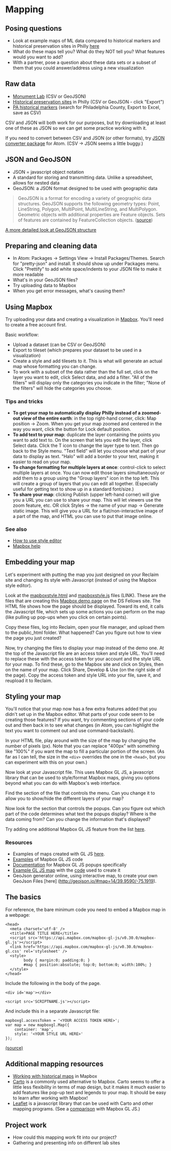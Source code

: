 # Mapping

## Posing questions

+ Look at example maps of ML data compared to historical markers and historical preservation sites in Philly [here](http://upenndigitalscholarship.org/dsfellows16/mapdemo/mapdemo.html)
+ What do these maps tell you? What do they NOT tell you? What features would you want to add?
+ With a partner, pose a question about these data sets or a subset of them that you could answer/address using a new visualization

## Raw data

+ [Monument Lab](https://www.opendataphilly.org/dataset/speculative-monuments-for-philadelphia) (CSV or GeoJSON)
+ [Historical preservation sites](http://www.preservationalliance.com/explore-philadelphia/) in Philly (CSV or GeoJSON - click "Export")
+ [PA historical markers](http://www.phmc.state.pa.us/apps/historical-markers.html) (search for Philadelphia County, Export to Excel, save as CSV)

CSV and JSON will both work for our purposes, but try downloading at least one of these as JSON so we can get some practice working with it.

If you need to convert between CSV and JSON (or other formats), try [JSON converter package](https://atom.io/packages/json-converter) for Atom. (CSV -> JSON seems a little buggy.)

## JSON and GeoJSON

+ JSON = javascript object notation
+ A standard for storing and transmitting data. Unlike a spreadsheet, allows for nested data
+ GeoJSON: a JSON format designed to be used with geographic data

> GeoJSON is a format for encoding a variety of geographic data structures. GeoJSON supports the following geometry types: Point, LineString, Polygon, MultiPoint, MultiLineString, and MultiPolygon. Geometric objects with additional properties are Feature objects. Sets of features are contained by FeatureCollection objects. ([source](http://geojson.org/))

[A more detailed look at GeoJSON structure](http://www.macwright.org/2015/03/23/geojson-second-bite.html)

## Preparing and cleaning data

+ In Atom: Packages -> Settings View -> Install Packages/Themes. Search for "pretty-json" and install. It should show up under Packages menu. Click "Prettify" to add white space/indents to your JSON file to make it more readable
+ What's in your GeoJSON files?
+ Try uploading data to Mapbox
+ When you get error messages, what's causing them?

## Using Mapbox

Try uploading your data and creating a visualization in [Mapbox](https://www.mapbox.com/). You'll need to create a free account first.

Basic workflow:
+ Upload a dataset (can be CSV or GeoJSON)
+ Export to tileset (which prepares your dataset to be used in a visualization)
+ Create a style and add tilesets to it. This is what will generate an actual map whose formatting you can change.
+ To work with a subset of the data rather than the full set, click on the layer you want to edit, click Select data, and add a filter. "All of the filters" will display only the categories you indicate in the filter; "None of the filters" will hide the categories you choose.

### Tips and tricks

+ **To get your map to automatically display Philly instead of a zoomed-out view of the entire earth**: in the top right-hand corner, click: Map position -> Zoom. When you get your map zoomed and centered in the way you want, click the button for Lock default position.
+ **To add text to your map**: duplicate the layer containing the points you want to add text to. On the screen that lets you edit the layer, click Select data. Click the T icon to change the layer type to text. Then go back to the Style menu. "Text field" will let you choose what part of your data to display as text. "Halo" will add a border to your text, making it easier to read on your map.
+ **To change formatting for multiple layers at once**: control-click to select multiple layers at once. You can now edit those layers simultaneously or add them to a group using the "Group layers" icon in the top left. This will create a group of layers that you can edit all together. (Especially useful for getting text to show up in a standard font/size.)
+ **To share your map**: clicking Publish (upper left-hand corner) will give you a URL you can use to share your map. This will let viewers use the zoom feature, etc. OR click Styles -> the name of your map -> Generate static image. This will give you a URL for a flat/non-interactive image of a part of the map, and HTML you can use to put that image online.

### See also
+ [How to use style editor](https://www.mapbox.com/help/getting-started-mapbox-studio-2/)
+ [Mapbox help](https://www.mapbox.com/help/)


## Embedding your map

Let's experiment with putting the map you just designed on your Reclaim site and changing its style with Javascript (instead of using the Mapbox style editor).

Look at the [mapboxstyle.html](https://github.com/dsfellows/dsfellows/blob/master/week_7_materials/mapboxstyle.html) and [mapboxstyle.js](https://github.com/dsfellows/dsfellows/blob/master/week_7_materials/mapboxstyle.js) files (LINK). These are the files that are creating this [Mapbox demo page](http://upenndigitalscholarship.org/dsfellows16/mapdemo/mapboxstyle.html) on the DS Fellows site. The HTML file shows how the page should be displayed. Toward its end, it calls the Javascript file, which sets up some actions you can perform on the map (like pulling up pop-ups when you click on certain points).

Copy these files, log into Reclaim, open your file manager, and upload them to the public_html folder. What happened? Can you figure out how to view the page you just created?

Now, try changing the files to display your map instead of the demo one. At the top of the Javascript file are an access token and style URL. You'll need to replace these with the access token for your account and the style URL for your map. To find these, go to the Mapbox site and click on Styles, then on the name of your map. Click Share, Develop & Use (on the right side of the page). Copy the access token and style URL into your file, save it, and reupload it to Reclaim.

## Styling your map

You'll notice that your map now has a few extra features added that you didn't set up in the Mapbox editor. What parts of your code seem to be creating those features? If you want, try commenting sections of your code out and then back in to see what changes (in Atom, you can highlight the text you want to comment out and use command-backslash).

In your HTML file, play around with the size of the map by changing the number of pixels (px). Note that you can replace "400px" with something like "100%" if you want the map to fill a particular portion of the screen. (As far as I can tell, the size in the ```<div>``` overrides the one in the ```<head>```, but you can experiment with this on your own.)

Now look at your Javascript file. This uses Mapbox GL JS, a javascript library that can be used to style/format Mapbox maps, giving you options beyond what you can do with Mapbox's web interface.

Find the section of the file that controls the menu. Can you change it to allow you to show/hide the different layers of your map?

Now look for the section that controls the popups. Can you figure out which part of the code determines what text the popups display? Where is the data coming from? Can you change the information that's displayed?

Try adding one additional Mapbox GL JS feature from the list [here](https://www.mapbox.com/mapbox-gl-js/examples/).

### Resources
+ Examples of maps created with GL JS [here](https://www.mapbox.com/gallery/).
+ [Examples](https://www.mapbox.com/mapbox-gl-js/examples/) of Mapbox GL JS code
+ [Documentation](https://www.mapbox.com/mapbox-gl-js/example/set-popup/) for Mapbox GL JS popups specifically
+ [Example GL JS map](https://www.mapbox.com/blog/the-end-of-cartocss/) with the [code](https://gist.github.com/tmcw/559e817b09a7b8325928038e6f086b2e) used to create it
+ GeoJson generator online, using interactive map, to create your own GeoJson Files [here] (http://geojson.io/#map=14/39.9590/-75.1919).

## The basics

For reference, the bare minimum code you need to embed a Mapbox map in a webpage:

```
<head>
  <meta charset='utf-8' />
  <title>PAGE TITLE HERE</title>
  <script src='https://api.mapbox.com/mapbox-gl-js/v0.30.0/mapbox-gl.js'></script>
  <link href='https://api.mapbox.com/mapbox-gl-js/v0.30.0/mapbox-gl.css' rel='stylesheet' />
  <style>
        body { margin:0; padding:0; }
        #map { position:absolute; top:0; bottom:0; width:100%; }
  </style>
</head>
```

Include the following in the body of the page.

```
<div id='map'></div>

<script src='SCRIPTNAME.js'></script>

```

And include this in a separate Javascript file:

```
mapboxgl.accessToken = '<YOUR ACCESS TOKEN HERE>';
var map = new mapboxgl.Map({
    container: 'map',
    style: '<YOUR STYLE URL HERE>'
});
```

[(source)](https://www.mapbox.com/mapbox-gl-js/api/)

## Additional mapping resources
+ [Working with historical maps](https://www.mapbox.com/blog/historic-boston-in-dataset-editor/) in Mapbox
+ [Carto](https://carto.com/) is a commonly used alternative to Mapbox. Carto seems to offer a little less flexibility in terms of map design, but it makes it much easier to add features like pop-up text and legends to your map. It should be easy to learn after working with Mapbox!
+ [Leaflet](http://leafletjs.com/) is a javascript library that can be used with Carto and other mapping programs. (See a [comparison](https://www.mapbox.com/help/mapbox-gl-js-fundamentals/) with Mapbox GL JS.)

## Project work
+ How could this mapping work fit into our project?
+ Gathering and presenting info on different lab sites
